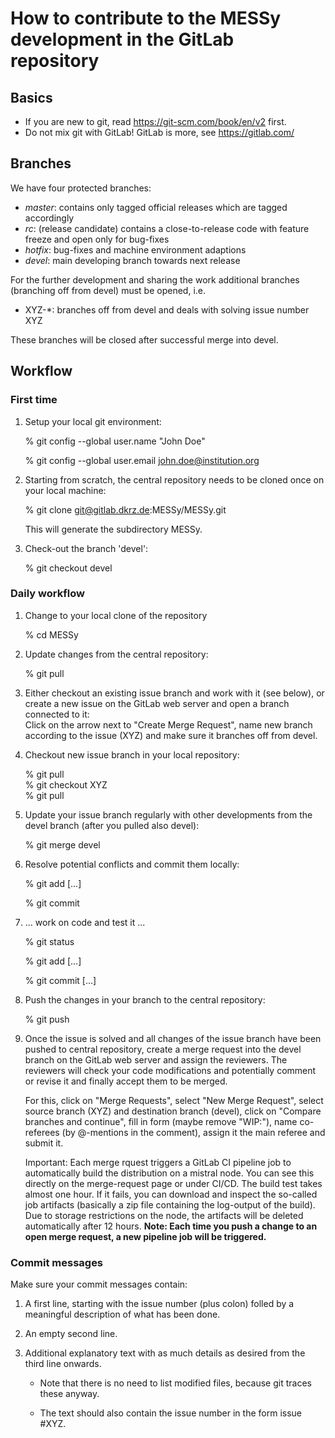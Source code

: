 # How to contribute to the MESSy development in the GitLab repository

## Basics

- If you are new to git, read https://git-scm.com/book/en/v2 first.
- Do not mix git with GitLab! GitLab is more, see https://gitlab.com/

## Branches

We have four protected branches:

 - *master*: contains only tagged official releases which are tagged accordingly
 - *rc*: (release candidate) contains a close-to-release code with feature freeze and open only for bug-fixes
 - *hotfix*: bug-fixes and machine environment adaptions
 - *devel*: main developing branch towards next release

For the further development and sharing the work additional branches 
(branching off from devel) must be opened, i.e.

 - XYZ-*: branches off from devel and deals with solving issue
   number XYZ

These branches will be closed after successful merge into devel.

## Workflow

### First time

 1. Setup your local git environment:

    % git config --global user.name "John Doe"

    % git config --global user.email john.doe@institution.org

 2. Starting from scratch, the central repository needs to be cloned once
    on your local machine:

    % git clone git@gitlab.dkrz.de:MESSy/MESSy.git

    This will generate the subdirectory MESSy.

 3. Check-out the branch 'devel':

    % git checkout devel

### Daily workflow

 1. Change to your local clone of the repository

    % cd MESSy

 2. Update changes from the central repository:

    % git pull

 3. Either checkout an existing issue branch and work with it (see below),
    or create a new issue on the GitLab web server and open
    a branch connected to it:  
    Click on the arrow next to "Create Merge Request", name new branch
    according to the issue (XYZ) and make sure it branches off
    from devel.

 4. Checkout new issue branch in your local repository:

    % git pull  
    % git checkout XYZ  
    % git pull

 5. Update your issue branch regularly with other developments
    from the devel branch (after you pulled also devel):

    % git merge devel

 6. Resolve potential conflicts and commit them locally:

    % git add [...]

    % git commit 

 7. ... work on code and test it ...

    % git status 

    % git add [...]

    % git commit [...]

 8. Push the changes in your branch to the central repository:

    % git push

 9. Once the issue is solved and all changes of the issue branch
    have been pushed to central repository, create a merge request into the
    devel branch on the GitLab web server and assign the reviewers.
    The reviewers will check your code modifications and potentially
    comment or revise it and finally accept them to be merged.

    For this, click on "Merge Requests", select "New Merge Request", select
    source branch (XYZ) and destination branch (devel), click on
    "Compare branches and continue", fill in form (maybe remove "WIP:"),
    name co-referees (by @-mentions in the comment), assign it the
    main referee and submit it.

    Important:
    Each merge rquest triggers a GitLab CI pipeline job to automatically
    build the distribution on a mistral node. You can see this
    directly on the merge-request page or under CI/CD. The build test takes
    almost one hour. If it fails, you can download and inspect the so-called
    job artifacts (basically a zip file containing the log-output of the
    build). Due to storage restrictions on the node, the artifacts
    will be deleted automatically after 12 hours.
    **Note: Each time you push a change to an open merge request, a new
    pipeline job will be triggered.**

### Commit messages

Make sure your commit messages contain:

 1. A first line, starting with the issue number (plus colon) folled by a meaningful description of what has been done.

 2. An empty second line.

 3. Additional explanatory text with as much details as desired from the
    third line onwards.

    * Note that there is no need to list modified files, because
      git traces these anyway.

    * The text should also contain the issue number in the form
       issue #XYZ.

